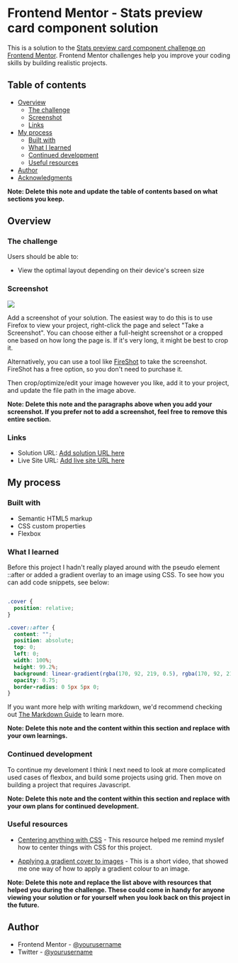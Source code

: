 # Frontend Mentor - Stats preview card component solution

This is a solution to the [Stats preview card component challenge on Frontend Mentor](https://www.frontendmentor.io/challenges/stats-preview-card-component-8JqbgoU62). Frontend Mentor challenges help you improve your coding skills by building realistic projects.

## Table of contents

- [Overview](#overview)
  - [The challenge](#the-challenge)
  - [Screenshot](#screenshot)
  - [Links](#links)
- [My process](#my-process)
  - [Built with](#built-with)
  - [What I learned](#what-i-learned)
  - [Continued development](#continued-development)
  - [Useful resources](#useful-resources)
- [Author](#author)
- [Acknowledgments](#acknowledgments)

**Note: Delete this note and update the table of contents based on what sections you keep.**

## Overview

### The challenge

Users should be able to:

- View the optimal layout depending on their device's screen size

### Screenshot

![](./snaphots/desktop_screenshot.png)

Add a screenshot of your solution. The easiest way to do this is to use Firefox to view your project, right-click the page and select "Take a Screenshot". You can choose either a full-height screenshot or a cropped one based on how long the page is. If it's very long, it might be best to crop it.

Alternatively, you can use a tool like [FireShot](https://getfireshot.com/) to take the screenshot. FireShot has a free option, so you don't need to purchase it.

Then crop/optimize/edit your image however you like, add it to your project, and update the file path in the image above.

**Note: Delete this note and the paragraphs above when you add your screenshot. If you prefer not to add a screenshot, feel free to remove this entire section.**

### Links

- Solution URL: [Add solution URL here](https://your-solution-url.com)
- Live Site URL: [Add live site URL here](https://your-live-site-url.com)

## My process

### Built with

- Semantic HTML5 markup
- CSS custom properties
- Flexbox

### What I learned

Before this project I hadn't really played around with the pseudo element ::after or added a gradient overlay to an image using CSS.
To see how you can add code snippets, see below:

```html

```

```css
.cover {
  position: relative;
}

.cover::after {
  content: "";
  position: absolute;
  top: 0;
  left: 0;
  width: 100%;
  height: 99.2%;
  background: linear-gradient(rgba(170, 92, 219, 0.5), rgba(170, 92, 219, 0.5));
  opacity: 0.75;
  border-radius: 0 5px 5px 0;
}
```

If you want more help with writing markdown, we'd recommend checking out [The Markdown Guide](https://www.markdownguide.org/) to learn more.

**Note: Delete this note and the content within this section and replace with your own learnings.**

### Continued development

To continue my develoment I think I next need to look at more complicated used cases of flexbox, and build some projects using grid. Then move on building a project that requires Javascript.

**Note: Delete this note and the content within this section and replace with your own plans for continued development.**

### Useful resources

- [Centering anything with CSS](https://www.freecodecamp.org/news/how-to-center-objects-using-css/) - This resource helped me remind myslef how to center things with CSS for this project.

- [Applying a gradient cover to images](https://www.youtube.com/watch?v=mT10ZJdlh9Y) - This is a short video, that showed me one way of how to apply a gradient colour to an image.

**Note: Delete this note and replace the list above with resources that helped you during the challenge. These could come in handy for anyone viewing your solution or for yourself when you look back on this project in the future.**

## Author

- Frontend Mentor - [@yourusername](https://www.frontendmentor.io/profile/yourusername)
- Twitter - [@yourusername](https://www.twitter.com/yourusername)
